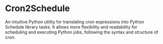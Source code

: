 # Cron2Schedule
An intuitive Python utility for translating cron expressions into Python Schedule library tasks. It allows more flexibility and readability for scheduling and executing Python jobs, following the syntax and structure of cron.
